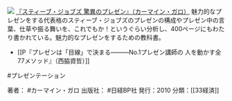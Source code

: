 [![](https://images-fe.ssl-images-amazon.com/images/I/51dF7Ti5XQL._SL160_.jpg)](http://www.amazon.co.jp/exec/obidos/ASIN/482224816X/choiyaki81-22/ref=nosim)
[『スティーブ・ジョブズ 驚異のプレゼン』（カーマイン・ガロ）](http://www.amazon.co.jp/exec/obidos/ASIN/482224816X/choiyaki81-22/ref=nosim)
魅力的なプレゼンをする代表格のスティーブ・ジョブズのプレゼンの構成やプレゼン中の言葉、仕草や振る舞いを、これでもか！というぐらい分析し、400ページにもわたり書かれている。魅力的なプレゼンをするための教科書。

- [[P『プレゼンは「目線」で決まる―――No.1プレゼン講師の 人を動かす全77メソッド』（西脇資哲）]]

#プレゼンテーション 

著者： #カーマイン・ガロ 
出版社： #日経BP社 
発行：2010
分類：[[33経済]]
